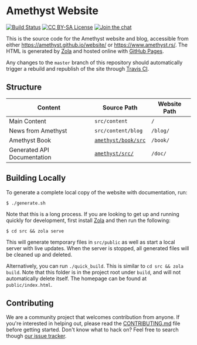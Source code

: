 # Amethyst Website

[![Build Status][s1]][tc] [![CC BY-SA License][s2]][cc] [![Join the chat][s3]][gc]

[s1]: https://travis-ci.org/amethyst/website.svg?branch=master
[s2]: https://img.shields.io/badge/license-CC%20BY--SA-blue.svg
[s3]: https://badges.gitter.im/amethyst/website.svg

[tc]: https://travis-ci.org/amethyst/website
[cc]: ./LICENSE.md
[gc]: https://gitter.im/amethyst/website?utm_source=badge&utm_medium=badge&utm_campaign=pr-badge&utm_content=badgeontent=badge

This is the source code for the Amethyst website and blog, accessible from
either https://amethyst.github.io/website/ or https://www.amethyst.rs/. The HTML
is generated by [Zola][za] and hosted online with [GitHub Pages][gp].

[za]: https://www.getzola.org/
[gp]: https://pages.github.com/

Any changes to the `master` branch of this repository should automatically
trigger a rebuild and republish of the site through [Travis CI][tc].

## Structure

Content                              | Source Path               | Website Path
-------------------------------------|---------------------------|-------------
Main Content                         | `src/content`             | `/`
News from Amethyst                   | `src/content/blog`        | `/blog/`
Amethyst Book                        | [`amethyst/book/src`][bs] | `/book/`
Generated API Documentation          | [`amethyst/src/`][ds]     | `/doc/`

[bs]: https://github.com/amethyst/amethyst/tree/master/book/src
[ds]: https://github.com/amethyst/amethyst/tree/master/src

## Building Locally

To generate a complete local copy of the website with documentation, run:
```
$ ./generate.sh
```

Note that this is a long process.  If you are looking to get up and running quickly for development, first install [Zola](https://www.getzola.org/documentation/getting-started/installation/) and then run the following:


```
$ cd src && zola serve
```

This will generate temporary files in `src/public` as well as start a local server with live updates.  When the server is stopped, all generated files will be cleaned up and deleted.

Alternatively, you can run `./quick_build`.  This is similar to ```cd src && zola build```.  Note that this folder is in the project root under `build`, and will not automatically delete itself.  The homepage can be found at `public/index.html`.


## Contributing

We are a community project that welcomes contribution from anyone. If you're
interested in helping out, please read the [CONTRIBUTING.md][cm] file before
getting started. Don't know what to hack on? Feel free to search though
[our issue tracker][it].

[cm]: https://github.com/amethyst/amethyst/blob/master/CONTRIBUTING.md
[it]: https://github.com/amethyst/website/issues
